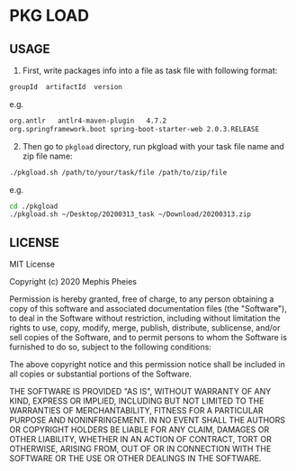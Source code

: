 # PKG LOAD

## USAGE 

1. First, write packages info into a file as task file with following format:

``` sh
groupId  artifactId  version
```

e.g.

``` sh
org.antlr   antlr4-maven-plugin   4.7.2
org.springframework.boot spring-boot-starter-web 2.0.3.RELEASE
```

2. Then go to `pkgload` directory, run pkgload with your task file name and zip
   file name:

``` sh
./pkgload.sh /path/to/your/task/file /path/to/zip/file
```

e.g.

``` sh
cd ./pkgload 
./pkgload.sh ~/Desktop/20200313_task ~/Download/20200313.zip
```

## LICENSE

MIT License

Copyright (c) 2020 Mephis Pheies

Permission is hereby granted, free of charge, to any person obtaining a copy
of this software and associated documentation files (the "Software"), to deal
in the Software without restriction, including without limitation the rights
to use, copy, modify, merge, publish, distribute, sublicense, and/or sell
copies of the Software, and to permit persons to whom the Software is
furnished to do so, subject to the following conditions:

The above copyright notice and this permission notice shall be included in all
copies or substantial portions of the Software.

THE SOFTWARE IS PROVIDED "AS IS", WITHOUT WARRANTY OF ANY KIND, EXPRESS OR
IMPLIED, INCLUDING BUT NOT LIMITED TO THE WARRANTIES OF MERCHANTABILITY,
FITNESS FOR A PARTICULAR PURPOSE AND NONINFRINGEMENT. IN NO EVENT SHALL THE
AUTHORS OR COPYRIGHT HOLDERS BE LIABLE FOR ANY CLAIM, DAMAGES OR OTHER
LIABILITY, WHETHER IN AN ACTION OF CONTRACT, TORT OR OTHERWISE, ARISING FROM,
OUT OF OR IN CONNECTION WITH THE SOFTWARE OR THE USE OR OTHER DEALINGS IN THE
SOFTWARE.

